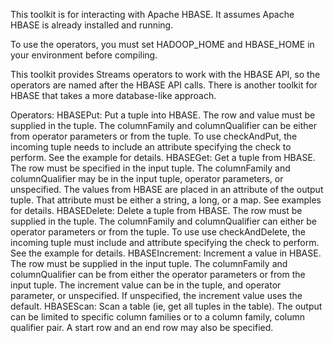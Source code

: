 This toolkit is for interacting with Apache HBASE.  It assumes Apache HBASE
is already installed and running.

To use the operators, you must set HADOOP_HOME and HBASE_HOME in your
environment before compiling.  

This toolkit provides Streams operators to work with the HBASE API,
so the operators are named after the HBASE API calls.  There is another
toolkit for HBASE that takes a more database-like approach.

Operators:
HBASEPut: Put a tuple into HBASE.  The row and value must be supplied in the tuple.
The columnFamily and columnQualifier can be either from operator parameters or from
the tuple.  To use checkAndPut, the incoming tuple needs to include an attribute
specifying the check to perform.  See the example for details.
HBASEGet: Get a tuple from HBASE.  The row must be specified in the input tuple.
The columnFamily and columnQualifier may be in the input tuple, operator parameters,
or unspecified.  The values from HBASE are placed in an attribute of the output
tuple.  That attribute must be either a string, a long, or a map.  See examples for details.
HBASEDelete: Delete a tuple from HBASE.  The row must be supplied in the tuple.
The columnFamily and columnQualifier can either be operator parameters or from the tuple.
To use use checkAndDelete, the incoming tuple must include and attribute specifying the
check to perform.  See the example for details.
HBASEIncrement: Increment a value in HBASE.  The row must be supplied in the input tuple.
The columnFamily and columnQualifier can be from either the operator parameters or from
the input tuple.  The increment value can be in the tuple, and operator parameter,
or unspecified.  If unspecified, the increment value uses the default. 
HBASEScan: Scan a table (ie, get all tuples in the table).  The output can be limited to
specific column families or to a column family, column qualifier pair.  A start row
and an end row may also be specified.   
